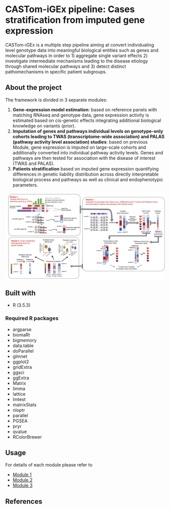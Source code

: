 # CASTom-iGEx pipeline: Cases stratification from imputed gene expression
CASTom-iGEx is a multiple step pipeline aiming at convert individualing level genotype data into meaningful biological entities such as genes and molecular pathways in order to 1) aggregate single variant effects 2) investigate intermediate mechanisms leading to the disease etiology through shared molecular pathways and 3) detect distinct pathomechanisms in specific patient subgroups. 

## About the project
The framework is divided in 3 separate modules:
1. **Gene-expression model estimation**: based on reference panels with matching RNAseq and genotype data, gene expression activity is estimated based on cis-genetic effects integrating additional biological knowledge on variants (prior). 
2. **Imputation of genes and pathways individual levels on genotype-only cohorts leading to TWAS (transcriptome-wide association) and PALAS (pathway activity level association) studies**: based on previous Module, gene expression is imputed on large-scale cohorts and additionally converted into individual pathway activity levels. Genes and pathways are then tested for association with the disease of interest (TWAS and PALAS). 
3. **Patients stratification** based on imputed gene expression quantifying differences in genetic liability distribution
across directly interpretable biological process and pathways as well as clinical and endophenotypic parameters.

![](./overview.png)

## Built with
* R (3.5.3)
### Required R packages
- argparse 
- biomaRt
- bigmemory
- data.table
- doParallel
- glmnet
- ggplot2
- gridExtra
- ggsci
- ggExtra
- Matrix
- limma
- lattice
- lmtest
- matrixStats
- nloptr
- parallel
- PGSEA
- pryr
- qvalue
- RColorBrewer


## Usage
For details of each module please refer to 
* [Module 1](https://gitlab.mpcdf.mpg.de/luciat/castom-igex/-/tree/master/Software/model_training)
* [Module 2](https://gitlab.mpcdf.mpg.de/luciat/castom-igex/-/tree/master/Software/model_prediction)
* [Module 3](https://gitlab.mpcdf.mpg.de/luciat/castom-igex/-/tree/master/Software/model_clustering)

## References
